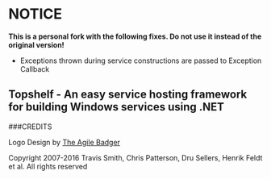 # NOTICE
**This is a personal fork with the following fixes. Do not use it instead of the original version!**
 - Exceptions thrown during service constructions are passed to Exception Callback

## Topshelf - An easy service hosting framework for building Windows services using .NET

###CREDITS

Logo Design by [The Agile Badger](http://www.theagilebadger.com)

Copyright 2007-2016 Travis Smith, Chris Patterson, Dru Sellers, Henrik Feldt et al. All rights reserved

